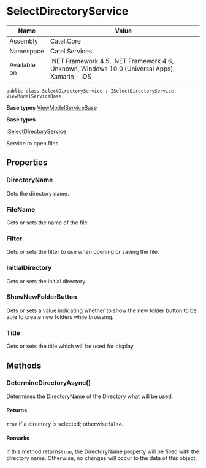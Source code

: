 

# SelectDirectoryService

Name|Value
---|---
Assembly|Catel.Core
Namespace|Catel.Services
Available on|.NET Framework 4.5, .NET Framework 4.6, Unknown, Windows 10.0 (Universal Apps), Xamarin - iOS

```
public class SelectDirectoryService : ISelectDirectoryService, ViewModelServiceBase
```

**Base types**
[ViewModelServiceBase](/Catel.Core\Catel\Services\ViewModelServiceBase.md)

**Base types**

[ISelectDirectoryService](/Catel.Core\Catel\Services\ISelectDirectoryService.md)


Service to open files.



## Properties

### DirectoryName

Gets the directory name.



### FileName

Gets or sets the name of the file.



### Filter

Gets or sets the filter to use when opening or saving the file.



### InitialDirectory

Gets or sets the initial directory.



### ShowNewFolderButton

Gets or sets a value indicating whether to show the new folder button to be able to create new folders while browsing.



### Title

Gets or sets the title which will be used for display.



## Methods

### DetermineDirectoryAsync()

Determines the DirectoryName of the Directory what will be used.

#### Returns

`true` if a directory is selected; otherwise`false`.

#### Remarks

If this method returns`true`, the DirectoryName property will be filled with the directory name. Otherwise, no changes will occur to the data of this object.



